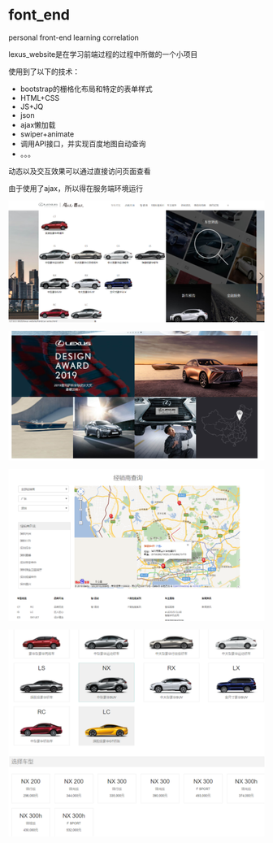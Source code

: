 # font_end
personal front-end learning correlation

lexus_website是在学习前端过程的过程中所做的一个小项目

使用到了以下的技术：

- bootstrap的栅格化布局和特定的表单样式
- HTML+CSS
- JS+JQ
- json
- ajax懒加载
- swiper+animate
- 调用API接口，并实现百度地图自动查询
- 。。。

动态以及交互效果可以通过直接访问页面查看

由于使用了ajax，所以得在服务端环境运行

![img](https://github.com/Carr1996/font_end/blob/master/imgs/lexus%20(1).png)

![img](https://github.com/Carr1996/font_end/blob/master/imgs/lexus%20(2).png)

![img](https://github.com/Carr1996/font_end/blob/master/imgs/lexus%20(3).png)

![img](https://github.com/Carr1996/font_end/blob/master/imgs/lexus%20(4).png)